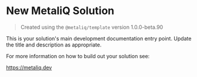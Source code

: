 # New MetaliQ Solution

> Created using the `@metaliq/template` version 1.0.0-beta.90

This is your solution's main development documentation entry point. Update the title and description as appropriate.

For more information on how to build out your solution see:

https://metaliq.dev
